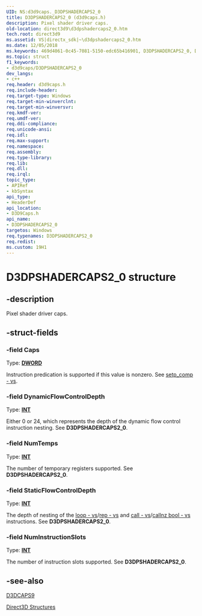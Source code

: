 ```yaml
---
UID: NS:d3d9caps._D3DPSHADERCAPS2_0
title: D3DPSHADERCAPS2_0 (d3d9caps.h)
description: Pixel shader driver caps.
old-location: direct3d9\d3dpshadercaps2_0.htm
tech.root: direct3d9
ms.assetid: VS|directx_sdk|~\d3dpshadercaps2_0.htm
ms.date: 12/05/2018
ms.keywords: 469d4061-0c45-7081-5150-edc65b416901, D3DPSHADERCAPS2_0, D3DPSHADERCAPS2_0 structure [Direct3D 9], LPD3DPSHADERCAPS2_0, LPD3DPSHADERCAPS2_0 structure pointer [Direct3D 9], d3d9caps/D3DPSHADERCAPS2_0, d3d9caps/LPD3DPSHADERCAPS2_0, direct3d9.d3dpshadercaps2_0
ms.topic: struct
f1_keywords:
- d3d9caps/D3DPSHADERCAPS2_0
dev_langs:
- c++
req.header: d3d9caps.h
req.include-header: 
req.target-type: Windows
req.target-min-winverclnt: 
req.target-min-winversvr: 
req.kmdf-ver: 
req.umdf-ver: 
req.ddi-compliance: 
req.unicode-ansi: 
req.idl: 
req.max-support: 
req.namespace: 
req.assembly: 
req.type-library: 
req.lib: 
req.dll: 
req.irql: 
topic_type:
- APIRef
- kbSyntax
api_type:
- HeaderDef
api_location:
- D3D9Caps.h
api_name:
- D3DPSHADERCAPS2_0
targetos: Windows
req.typenames: D3DPSHADERCAPS2_0
req.redist: 
ms.custom: 19H1
---
```


# D3DPSHADERCAPS2_0 structure


## -description


Pixel shader driver caps.


## -struct-fields




### -field Caps

Type: <b><a href="https://docs.microsoft.com/windows/desktop/WinProg/windows-data-types">DWORD</a></b>

Instruction predication is supported if this value is nonzero. See <a href="https://docs.microsoft.com/windows/desktop/direct3dhlsl/setp-comp---vs">setp_comp - vs</a>.


### -field DynamicFlowControlDepth

Type: <b><a href="https://docs.microsoft.com/windows/desktop/WinProg/windows-data-types">INT</a></b>

Either 0 or 24, which represents the depth of the dynamic flow control instruction nesting. See <b>D3DPSHADERCAPS2_0</b>.


### -field NumTemps

Type: <b><a href="https://docs.microsoft.com/windows/desktop/WinProg/windows-data-types">INT</a></b>

The number of temporary registers supported. See <b>D3DPSHADERCAPS2_0</b>.


### -field StaticFlowControlDepth

Type: <b><a href="https://docs.microsoft.com/windows/desktop/WinProg/windows-data-types">INT</a></b>

The depth of nesting of the <a href="https://docs.microsoft.com/windows/desktop/direct3dhlsl/loop---vs">loop - vs</a>/<a href="https://docs.microsoft.com/windows/desktop/direct3dhlsl/rep---vs">rep - vs</a> and <a href="https://docs.microsoft.com/windows/desktop/direct3dhlsl/call---vs">call - vs</a>/<a href="https://docs.microsoft.com/windows/desktop/direct3dhlsl/callnz-bool---vs">callnz bool - vs</a> instructions. See <b>D3DPSHADERCAPS2_0</b>.


### -field NumInstructionSlots

Type: <b><a href="https://docs.microsoft.com/windows/desktop/WinProg/windows-data-types">INT</a></b>

The number of instruction slots supported. See <b>D3DPSHADERCAPS2_0</b>.


## -see-also




<a href="https://docs.microsoft.com/windows/desktop/api/d3d9caps/ns-d3d9caps-d3dcaps9">D3DCAPS9</a>



<a href="https://docs.microsoft.com/windows/desktop/direct3d9/dx9-graphics-reference-d3d-structures">Direct3D Structures</a>
 

 

